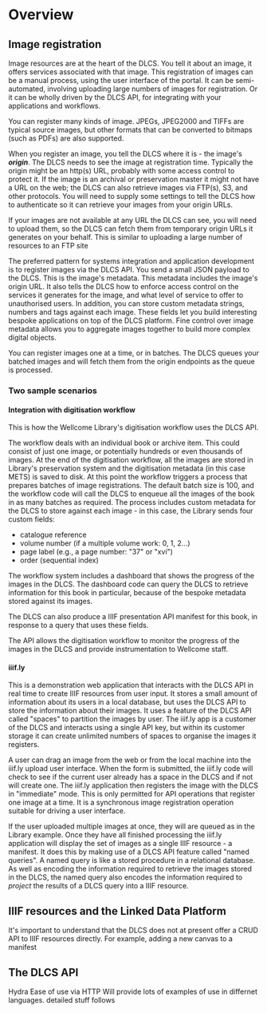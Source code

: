 # Overview

## Image registration

Image resources are at the heart of the DLCS. You tell it about an image, it offers services associated with that image. This registration of images can be a manual process, using the user interface of the portal. It can be semi-automated, involving uploading large numbers of images for registration. Or it can be wholly driven by the DLCS API, for integrating with your applications and workflows.

You can register many kinds of image. JPEGs, JPEG2000 and TIFFs are typical source images, but other formats that can be converted to bitmaps (such as PDFs) are also supported.

When you register an image, you tell the DLCS where it is - the image's ***origin***. The DLCS needs to see the image at registration time. Typically the origin might be an http(s) URL, probably with some access control to protect it. If the image is an archival or preservation master it might not have a URL on the web; the DLCS can also retrieve images via FTP(s), S3, and other protocols. You will need to supply some settings to tell the DLCS how to authenticate so it can retrieve your images from your origin URLs.

If your images are not available at any URL the DLCS can see, you will need to upload them, so the DLCS can fetch them from temporary origin URLs it generates on your behalf. This is similar to uploading a large number of resources to an FTP site

The preferred pattern for systems integration and application development is to register images via the DLCS API. You send a small JSON payload to the DLCS. This is the image's metadata. This metadata includes the image's origin URL. It also tells the DLCS how to enforce access control on the services it generates for the image, and what level of service to offer to unauthorised users. In addition, you can store custom metadata strings, numbers and tags against each image. These fields let you build interesting bespoke applications on top of the DLCS platform. Fine control over image metadata allows you to aggregate images together to build more complex digital objects.

You can register images one at a time, or in batches. The DLCS queues your batched images and will fetch them from the origin endpoints as the queue is processed.


### Two sample scenarios

#### Integration with digitisation workflow

This is how the Wellcome Library's digitisation workflow uses the DLCS API.

The workflow deals with an individual book or archive item. This could consist of just one image, or potentially hundreds or even thousands of images. At the end of the digitisation workflow, all the images are stored in Library's preservation system and the digitisation metadata (in this case METS) is saved to disk. At this point the workflow triggers a process that prepares batches of image registrations. The default batch size is 100, and the workflow code will call the DLCS to enqueue all the images of the book in as many batches as required. The process includes custom metadata for the DLCS to store against each image - in this case, the Library sends four custom fields:

* catalogue reference
* volume number (if a multiple volume work: 0, 1, 2...)
* page label (e.g., a page number: "37" or "xvi")
* order (sequential index)

The workflow system includes a dashboard that shows the progress of the images in the DLCS. The dashboard code can query the DLCS to retrieve information for this book in particular, because of the bespoke metadata stored against its images.

The DLCS can also produce a IIIF presentation API manifest for this book, in response to a query that uses these fields.

The API allows the digitisation workflow to monitor the progress of the images in the DLCS and provide instrumentation to Wellcome staff.

#### iiif.ly

This is a demonstration web application that interacts with the DLCS API in real time to create IIIF resources from user input. It stores a small amount of information about its users in a local database, but uses the DLCS API to store the information about their images. It uses a feature of the DLCS API called "spaces" to partition the images by user. The iiif.ly app is a customer of the DLCS and interacts using a single API key, but within its customer storage it can create unlimited numbers of spaces to organise the images it registers.

A user can drag an image from the web or from the local machine into the iiif.ly upload user interface. When the form is submitted, the iiif.ly code will check to see if the current user already has a space in the DLCS and if not will create one. The iiif.ly application then registers the image with the DLCS in "immediate" mode. This is only permitted for API operations that register one image at a time. It is a synchronous image registration operation suitable for driving a user interface.

If the user uploaded multiple images at once, they will are queued as in the Library example. Once they have all finished processing the iiif.ly application will display the set of images as a single IIIF resource - a manifest. It does this by making use of a DLCS API feature called "named queries". A named query is like a stored procedure in a relational database. As well as encoding the information required to retrieve the images stored in the DLCS, the named query also encodes the information required to *project* the results of a DLCS query into a IIIF resource. 

## IIIF resources and the Linked Data Platform

It's important to understand that the DLCS does not at present offer a CRUD API to IIIF resources directly. For example, adding a new canvas to a manifest

## The DLCS API

Hydra
Ease of use via HTTP
Will provide lots of examples of use in differnet languages.
detailed stuff follows

